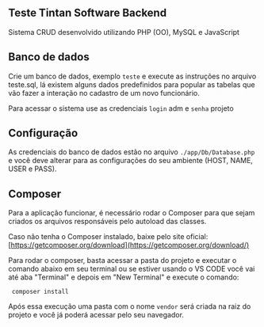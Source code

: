 ## Teste Tintan Software Backend
Sistema CRUD desenvolvido utilizando PHP (OO), MySQL e JavaScript

## Banco de dados
Crie um banco de dados, exemplo `teste` e execute as instruções no arquivo teste.sql, lá existem alguns dados predefinidos para popular as tabelas que vão fazer a interação no cadastro de um novo funcionário. 

Para acessar o sistema use as credenciais `login` adm e `senha` projeto 

## Configuração
As credenciais do banco de dados estão no arquivo `./app/Db/Database.php` e você deve alterar para as configurações do seu ambiente (HOST, NAME, USER e PASS).

## Composer
Para a aplicação funcionar, é necessário rodar o Composer para que sejam criados os arquivos responsáveis pelo autoload das classes.

Caso não tenha o Composer instalado, baixe pelo site oficial: [https://getcomposer.org/download](https://getcomposer.org/download/)

Para rodar o composer, basta acessar a pasta do projeto e executar o comando abaixo em seu terminal ou se estiver usando o VS CODE você vai até aba "Terminal" e depois em "New Terminal" e execute o comando:
```shell
 composer install
```

Após essa execução uma pasta com o nome `vendor` será criada na raiz do projeto e você já poderá acessar pelo seu navegador.
